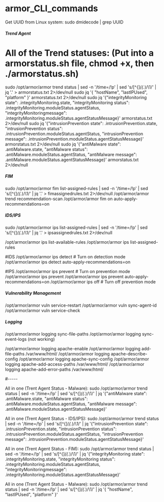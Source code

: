 # armor_CLI_commands

Get UUID from Linux system:
sudo dmidecode | grep UUID

##### Trend Agent #####
# All of the Trend statuses: (Put into a armorstatus.sh file, chmod +x, then ./armorstatus.sh)
sudo /opt/armor/armor trend status | sed -n '/time=/!p' | sed 's/[^{]*\({.*\)/\1/' | jq '.' > armorstatus.txt 2>/dev/null
sudo jq '{ "hostName", "lastIPUsed", "platform" }' armorstatus.txt 2>/dev/null
sudo jq  '{"integrityMonitoring state": .integrityMonitoring.state, "integrityMonitoring status": .integrityMonitoring.moduleStatus.agentStatus, "integrityMonitoringmessage": .integrityMonitoring.moduleStatus.agentStatusMessage}' armorstatus.txt 2>/dev/null
sudo jq  '{"intrusionPrevention state": .intrusionPrevention.state, "intrusionPrevention status": .intrusionPrevention.moduleStatus.agentStatus, "intrusionPrevention message": .intrusionPrevention.moduleStatus.agentStatusMessage}' armorstatus.txt 2>/dev/null
sudo jq  '{"antiMalware state": .antiMalware.state, "antiMalware status": .antiMalware.moduleStatus.agentStatus, "antiMalware message": .antiMalware.moduleStatus.agentStatusMessage}' armorstatus.txt 2>/dev/null

##### FIM #####
sudo /opt/armor/armor fim list-assigned-rules | sed -n '/time=/!p' | sed 's/[^{]*\({.*\)/\1/' | jq '.' > fimassignedrules.txt 2>/dev/null
/opt/armor/armor trend recommendation-scan
/opt/armor/armor fim on auto-apply-recommendations=on

##### IDS/IPS #####
sudo /opt/armor/armor ips list-assigned-rules | sed -n '/time=/!p' | sed 's/[^{]*\({.*\)/\1/' | jq '.' > ipsassignedrules.txt 2>/dev/null

/opt/armor/armor ips list-available-rules
/opt/armor/armor ips list-assigned-rules

#IDS
/opt/armor/armor ips detect  # Turn on detection mode
/opt/armor/armor ips detect auto-apply-recommendations=on

#IPS
/opt/armor/armor ips prevent # Turn on prevention mode
/opt/armor/armor ips prevent 
/opt/armor/armor ips prevent auto-apply-recommendations=on
/opt/armor/armor ips off # Turn off prevention mode

##### Vulnerability Management #####
/opt/armor/armor vuln service-restart
/opt/armor/armor vuln sync-agent-id
/opt/armor/armor vuln service-check

##### Logging #####
/opt/armor/armor logging sync-file-paths
/opt/armor/armor logging sync-event-logs (not working)

/opt/armor/armor logging apache-enable
/opt/armor/armor logging add-file-paths /var/www/html/
/opt/armor/armor logging apache-describe-config
/opt/armor/armor logging apache-sync-config
/opt/armor/armor logging apache-add-access-paths /var/www/html/
/opt/armor/armor logging apache-add-error-paths /var/www/html/

#-----

All in one (Trent Agent Status - Malware):
sudo /opt/armor/armor trend status | sed -n '/time=/!p' | sed 's/[^{]*\({.*\)/\1/' | jq  '{"antiMalware state": .antiMalware.state, "antiMalware status": .antiMalware.moduleStatus.agentStatus, "antiMalware message": .antiMalware.moduleStatus.agentStatusMessage}'

All in one (Trent Agent Status - IDS/IPS):
sudo /opt/armor/armor trend status | sed -n '/time=/!p' | sed 's/[^{]*\({.*\)/\1/' | jq  '{"intrusionPrevention state": .intrusionPrevention.state, "intrusionPrevention status": .intrusionPrevention.moduleStatus.agentStatus, "intrusionPrevention message": .intrusionPrevention.moduleStatus.agentStatusMessage}'

All in one (Trent Agent Status - FIM):
sudo /opt/armor/armor trend status | sed -n '/time=/!p' | sed 's/[^{]*\({.*\)/\1/' | jq  '{"integrityMonitoring state": .integrityMonitoring.state, "integrityMonitoring status": .integrityMonitoring.moduleStatus.agentStatus, "integrityMonitoringmessage": .integrityMonitoring.moduleStatus.agentStatusMessage}'

All in one (Trent Agent Status - Malware):
sudo /opt/armor/armor trend status | sed -n '/time=/!p' | sed 's/[^{]*\({.*\)/\1/' | jq '{ "hostName", "lastIPUsed", "platform" }'
